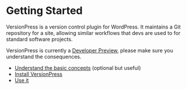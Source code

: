 # Getting Started

VersionPress is a version control plugin for WordPress. It maintains a Git repository for a site, allowing similar workflows that devs are used to for standard software projects.

VersionPress is currently a [Developer Preview](./getting-started/about-eap), please make sure you understand the consequences.

* [Understand the basic concepts](./getting-started/concepts) (optional but useful)
* [Install VersionPress](./getting-started/installation-uninstallation)
* [Use it](./getting-started/using-versionpress)

